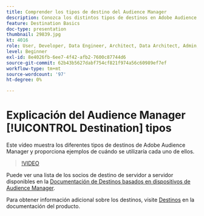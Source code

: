 ```yaml
---
title: Comprender los tipos de destino del Audience Manager
description: Conozca los distintos tipos de destinos en Adobe Audience Manager y dé ejemplos de cuándo utilizar cada uno.
feature: Destination Basics
doc-type: presentation
thumbnail: 29839.jpg
kt: 4016
role: User, Developer, Data Engineer, Architect, Data Architect, Admin, Leader
level: Beginner
exl-id: 8e4026fb-6ee7-4f42-afb2-7600c87744d6
source-git-commit: 62b43b5627dabf754cf821f974a56c60989ef7ef
workflow-type: tm+mt
source-wordcount: '97'
ht-degree: 0%

---
```


# Explicación del Audience Manager [!UICONTROL Destination] tipos

Este vídeo muestra los diferentes tipos de destinos de Adobe Audience Manager y proporciona ejemplos de cuándo se utilizaría cada uno de ellos.

>[!VIDEO](https://video.tv.adobe.com/v/29839/?quality=12)

Puede ver una lista de los socios de destino de servidor a servidor disponibles en la [Documentación de Destinos basados en dispositivos de Audience Manager](https://experienceleague.adobe.com/docs/audience-manager/user-guide/features/destinations/device-based/device-based-destinations-list.html).

Para obtener información adicional sobre los destinos, visite [Destinos](https://experienceleague.adobe.com/docs/audience-manager/user-guide/features/destinations/destinations.html) en la documentación del producto.
